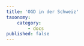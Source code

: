 ```yaml
---
title: 'OGD in der Schweiz'
taxonomy:
    category:
        - docs
published: false
---
```


<style>
  figure {
    max-width: 400px;
    float: left;

    left: 0pt;

  }
  figcaption {
    text-align: center;
   }

   #oekosystem{
   }


</style>

